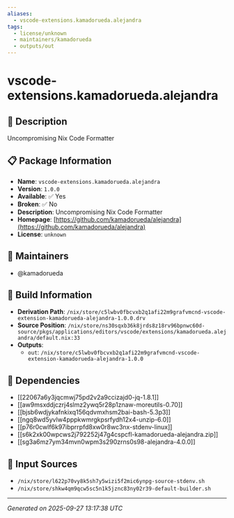 ```yaml
---
aliases:
  - vscode-extensions.kamadorueda.alejandra
tags:
  - license/unknown
  - maintainers/kamadorueda
  - outputs/out
---
```


# vscode-extensions.kamadorueda.alejandra

## 📝 Description

Uncompromising Nix Code Formatter

## 📋 Package Information

- **Name**: `vscode-extensions.kamadorueda.alejandra`
- **Version**: `1.0.0`
- **Available**: ✅ Yes
- **Broken**: ✅ No
- **Description**: Uncompromising Nix Code Formatter
- **Homepage**: [https://github.com/kamadorueda/alejandra](https://github.com/kamadorueda/alejandra)
- **License**: `unknown`
## 👥 Maintainers

- @kamadorueda


## 🔧 Build Information

- **Derivation Path**: `/nix/store/c5lwbv0fbcvxb2q1afi22m9grafvmcnd-vscode-extension-kamadorueda-alejandra-1.0.0.drv`
- **Source Position**: `/nix/store/ns30sqxb36k8jrds8z18rv96bpnwc60d-source/pkgs/applications/editors/vscode/extensions/kamadorueda.alejandra/default.nix:33`
- **Outputs**:
  - `out`:  `/nix/store/c5lwbv0fbcvxb2q1afi22m9grafvmcnd-vscode-extension-kamadorueda-alejandra-1.0.0`

## 🔗 Dependencies

- [[22067a6y3jqcmwj75pd2v2a9ccizajd0-jq-1.8.1]]
- [[aw9msxddjczrj4slmz2ywq5r28p1znaw-moreutils-0.70]]
- [[bjsb6wdjykafnkixq156qdvmxhsm2bai-bash-5.3p3]]
- [[ngq8wd5yvlw4pppkwmrgkpsrfydh12x4-unzip-6.0]]
- [[p76r0cwlf6k97ibprrpfd8xw0r8wc3nx-stdenv-linux]]
- [[s6k2xk00wpcws2j792252j47g4cspcfl-kamadorueda-alejandra.zip]]
- [[sg3a6mz7ym34mvn0wpm3s290zrns0s98-alejandra-4.0.0]]

## 📁 Input Sources

- `/nix/store/l622p70vy8k5sh7y5wizi5f2mic6ynpg-source-stdenv.sh`
- `/nix/store/shkw4qm9qcw5sc5n1k5jznc83ny02r39-default-builder.sh`

---
*Generated on 2025-09-27 13:17:38 UTC*
